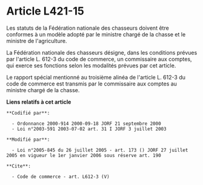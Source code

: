 # Article L421-15

Les statuts de la Fédération nationale des chasseurs doivent être conformes à un modèle adopté par le ministre chargé de la
chasse et le ministre de l'agriculture. 

La Fédération nationale des chasseurs désigne, dans les conditions prévues par l'article L. 612-3 du code de commerce, un
commissaire aux comptes, qui exerce ses fonctions selon les modalités prévues par cet article. 

Le rapport spécial mentionné au troisième alinéa de l'article L. 612-3 du code de commerce est transmis par le commissaire
aux comptes au ministre chargé de la chasse.

**Liens relatifs à cet article**

	**Codifié par**:

	  - Ordonnance 2000-914 2000-09-18 JORF 21 septembre 2000
	  - Loi n°2003-591 2003-07-02 art. 31 I JORF 3 juillet 2003

	**Modifié par**:

	  - Loi n°2005-845 du 26 juillet 2005 - art. 173 () JORF 27 juillet 2005 en vigueur le 1er janvier 2006 sous réserve art. 190

	**Cite**:

	  - Code de commerce - art. L612-3 (V)
